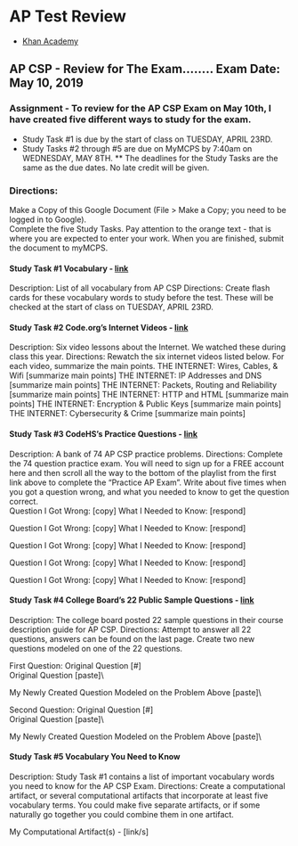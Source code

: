 # AP Test Review


* [Khan Academy](https://www.khanacademy.org/computing/ap-computer-science-principles/ap-csp-exam-preparation)

## AP CSP - Review for The Exam........ Exam Date: May 10, 2019

### Assignment - To review for the AP CSP Exam on May 10th, I have created five different ways to study for the exam.  

* Study Task #1 is due by the start of class on TUESDAY, APRIL 23RD.
* Study Tasks #2 through #5 are due on MyMCPS by 7:40am on WEDNESDAY, MAY 8TH.
** The deadlines for the Study Tasks are the same as the due dates. No late credit will be given.

### Directions:
Make a Copy of this Google Document (File > Make a Copy; you need to be logged in to Google).  
Complete the five Study Tasks.  Pay attention to the orange text - that is where you are expected to enter your work.
When you are finished, submit the document to myMCPS.

#### Study Task #1 Vocabulary - [link](https://docs.google.com/document/d/1Vy_azD3HsTrTE4ClkYEcX85ECpxk-tzByXV0Yh69d_w/edit?usp=sharing)
Description: List of all vocabulary from AP CSP
Directions: Create flash cards for these vocabulary words to study before the test. These will be checked at the start of class on TUESDAY, APRIL 23RD.

#### Study Task #2 Code.org’s Internet Videos - [link](https://code.org/educate/resources/videos)
Description: Six video lessons about the Internet.  We watched these during class this year.
Directions:  Rewatch the six internet videos listed below.  For each video, summarize the main points. 
THE INTERNET: Wires, Cables, & Wifi \[summarize main points]
THE INTERNET: IP Addresses and DNS  \[summarize main points]
THE INTERNET: Packets, Routing and Reliability  \[summarize main points]
THE INTERNET: HTTP and HTML  \[summarize main points]
THE INTERNET: Encryption & Public Keys  \[summarize main points]
THE INTERNET: Cybersecurity & Crime  \[summarize main points]

#### Study Task #3 CodeHS’s Practice Questions - [link](http://codehs.com/apcsp_review)
Description: A bank of 74 AP CSP practice problems.
Directions:  Complete the 74 question practice exam. You will need to sign up for a FREE account here and then scroll all the way to the bottom of the playlist from the first link above to complete the “Practice AP Exam”. Write about five times when you got a question wrong, and what you needed to know to get the question correct.  
Question I Got Wrong: \[copy\]
What I Needed to Know: \[respond\]

Question I Got Wrong: \[copy\]
What I Needed to Know: \[respond\]

Question I Got Wrong: \[copy\]
What I Needed to Know: \[respond\]

Question I Got Wrong: \[copy\]
What I Needed to Know: \[respond\]

Question I Got Wrong: \[copy\]
What I Needed to Know: \[respond\]


#### Study Task #4 College Board’s 22 Public Sample Questions - [link](https://drive.google.com/file/d/1kiqEhMfDjX_mExjRGSLWS9ijcOJGHeYo/view?usp=sharing)
Description: The college board posted 22 sample questions in their course description guide for AP CSP.
Directions:  Attempt to answer all 22 questions, answers can be found on the last page.  Create two new questions modeled on one of the 22 questions. 

First Question:
Original Question \[#]\
Original Question \[paste]\

My Newly Created Question Modeled on the Problem Above \[paste]\

Second Question:
Original Question \[#]\
Original Question \[paste]\

My Newly Created Question Modeled on the Problem Above \[paste]\



#### Study Task #5 Vocabulary You Need to Know
Description: Study Task #1 contains a list of important vocabulary words you need to know for the AP CSP Exam.
Directions: Create a computational artifact, or several computational artifacts that incorporate at least five vocabulary terms.  You could make five separate artifacts, or if some naturally go together you could combine them in one artifact.

My Computational Artifact(s) - \[link/s]

